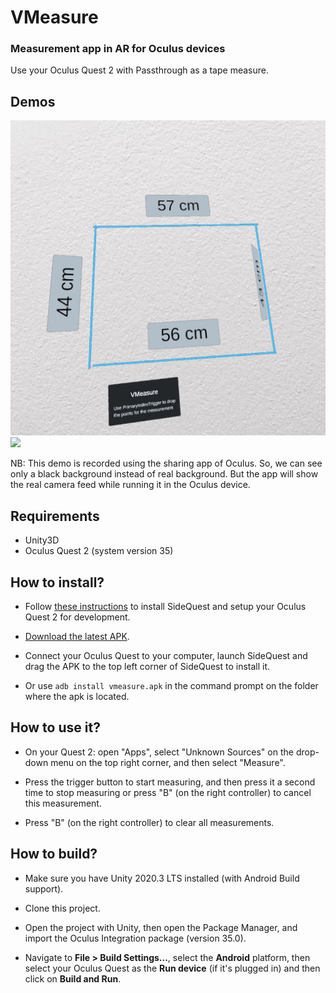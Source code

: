 # VMeasure
### Measurement app in AR for Oculus devices

Use your Oculus Quest 2 with Passthrough as a tape measure.

## Demos

<img src="Demos/vmeasure.png" />

<img src="Demos/demo.gif" />

NB: This demo is recorded using the sharing app of Oculus. So, we can see only a black background instead of real background. But the app will show the real camera feed while running it in the Oculus device. 

## Requirements

- Unity3D
- Oculus Quest 2 (system version 35)

## How to install?

- Follow [these instructions](https://sidequestvr.com/setup-howto) to install SideQuest and setup your Oculus Quest 2 for development.

- [Download the latest APK](https://github.com/codemaker2015/oculus-measure-app/releases/download/version1.0/vmeasure.apk).

- Connect your Oculus Quest to your computer, launch SideQuest and drag the APK to the top left corner of SideQuest to install it.

- Or use `adb install vmeasure.apk` in the command prompt on the folder where the apk is located. 

## How to use it?

- On your Quest 2: open "Apps", select "Unknown Sources" on the drop-down menu on the top right corner, and then select "Measure".

- Press the trigger button to start measuring, and then press it a second time to stop measuring or press "B" (on the right controller) to cancel this measurement.

- Press "B" (on the right controller) to clear all measurements.

## How to build?

- Make sure you have Unity 2020.3 LTS installed (with Android Build support).

- Clone this project.

- Open the project with Unity, then open the Package Manager, and import the Oculus Integration package (version 35.0).

- Navigate to **File > Build Settings...**, select the **Android** platform, then select your Oculus Quest as the **Run device** (if it's plugged in) and then click on **Build and Run**.
